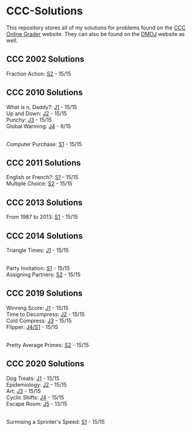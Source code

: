 # CCC-Solutions
This repository stores all of my solutions for problems found on the [CCC Online Grader](https://cccgrader.com/home.php) website. They can also be found on the [DMOJ](https://dmoj.ca/) website as well.<br />


## CCC 2002 Solutions
Fraction Action: [S2](https://github.com/sushimon/CCC-Solutions/blob/master/ccc%202002/S2.py) - 15/15<br />


## CCC 2010 Solutions
What is n, Daddy?: [J1](https://github.com/sushimon/CCC-Solutions/blob/master/ccc%202010/J1.py) - 15/15<br />
Up and Down: [J2](https://github.com/sushimon/CCC-Solutions/blob/master/ccc%202010/J2.py) - 15/15<br />
Punchy: [J3](https://github.com/sushimon/CCC-Solutions/blob/master/ccc%202010/J3.py) - 15/15<br />
Global Warming: [J4](https://github.com/sushimon/CCC-Solutions/blob/master/ccc%202010/J4.py) - 6/15<br /><br />

Computer Purchase: [S1](https://github.com/sushimon/CCC-Solutions/blob/master/ccc%202010/S1.py) - 15/15<br />


## CCC 2011 Solutions
English or French?: [S1](https://github.com/sushimon/CCC-Solutions/blob/master/ccc%202011/S1.py) - 15/15<br />
Multiple Choice: [S2](https://github.com/sushimon/CCC-Solutions/blob/master/ccc%202011/S2.py) - 15/15<br />


## CCC 2013 Solutions
From 1987 to 2013: [S1](https://github.com/sushimon/CCC-Solutions/blob/master/ccc%202013/S1.py) - 15/15<br />


## CCC 2014 Solutions
Triangle Times: [J1](https://github.com/sushimon/CCC-Solutions/blob/master/ccc%202014/J1.py) - 15/15<br /><br />

Party Invitation: [S1](https://github.com/sushimon/CCC-Solutions/blob/master/ccc%202014/S1.py) - 15/15<br />
Assigning Partners: [S2](https://github.com/sushimon/CCC-Solutions/blob/master/ccc%202014/S2.py) - 15/15<br />


## CCC 2019 Solutions
Winning Score: [J1](https://github.com/sushimon/CCC-Solutions/blob/master/ccc%202019/J1.py) - 15/15<br />
Time to Decompress: [J2](https://github.com/sushimon/CCC-Solutions/blob/master/ccc%202019/J2.py) - 15/15<br />
Cold Compress: [J3](https://github.com/sushimon/CCC-Solutions/blob/master/ccc%202019/J3.py) - 15/15<br />
Flipper: [J4/S1](https://github.com/sushimon/CCC-Solutions/blob/master/ccc%202019/J4.py) - 15/15<br /><br />

Pretty Average Primes: [S2](https://github.com/sushimon/CCC-Solutions/blob/master/ccc%202019/S2.py) - 15/15<br />


## CCC 2020 Solutions
Dog Treats: [J1](https://github.com/sushimon/CCC-Solutions/blob/master/ccc%202020/J1.py) - 15/15<br />
Epidemiology: [J2](https://github.com/sushimon/CCC-Solutions/blob/master/ccc%202020/J2.py) - 15/15<br />
Art: [J3](https://github.com/sushimon/CCC-Solutions/blob/master/ccc%202020/J3.py) - 15/15<br />
Cyclic Shifts: [J4](https://github.com/sushimon/CCC-Solutions/blob/master/ccc%202020/J4.py) - 15/15<br />
Escape Room: [J5](https://github.com/sushimon/CCC-Solutions/blob/master/ccc%202020/J5%20v3.py) - 13/15<br /><br />

Surmising a Sprinter's Speed: [S1](https://github.com/sushimon/CCC-Solutions/blob/master/ccc%202020/S1.py) - 15/15<br />
